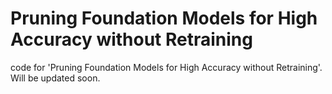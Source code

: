 # Pruning Foundation Models for High Accuracy without Retraining

code for 'Pruning Foundation Models for High Accuracy without Retraining'. Will be updated soon. 
